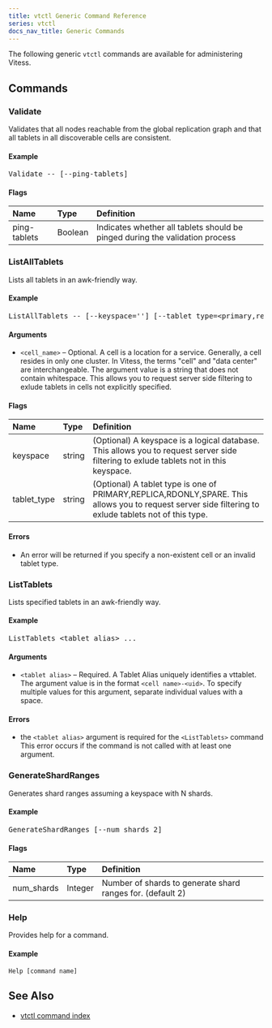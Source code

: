 ```yaml
---
title: vtctl Generic Command Reference
series: vtctl
docs_nav_title: Generic Commands
---
```


The following generic `vtctl` commands are available for administering Vitess.

## Commands

### Validate

Validates that all nodes reachable from the global replication graph and that all tablets in all discoverable cells are consistent.

#### Example

<pre class="command-example">Validate -- [--ping-tablets]</pre>

#### Flags

| Name | Type | Definition |
| :-------- | :--------- | :--------- |
| ping-tablets | Boolean | Indicates whether all tablets should be pinged during the validation process |


### ListAllTablets

Lists all tablets in an awk-friendly way.

#### Example

<pre class="command-example">ListAllTablets -- [--keyspace=''] [--tablet_type=&lt;primary,replica,rdonly,spare&gt;] [&lt;cell_name1&gt;,&lt;cell_name2&gt;,...]</pre>

#### Arguments

* <code>&lt;cell_name&gt;</code> &ndash; Optional. A cell is a location for a service. Generally, a cell resides in only one cluster. In Vitess, the terms "cell" and "data center" are interchangeable. The argument value is a string that does not contain whitespace. This allows you to request server side filtering to exlude tablets in cells not explicitly specified.

#### Flags

| Name | Type | Definition |
| :-------- | :--------- | :---------- |
| keyspace | string | (Optional) A keyspace is a logical database. This allows you to request server side filtering to exlude tablets not in this keyspace. |
| tablet_type | string | (Optional) A tablet type is one of PRIMARY,REPLICA,RDONLY,SPARE. This allows you to request server side filtering to exlude tablets not of this type. |

#### Errors

* An error will be returned if you specify a non-existent cell or an invalid tablet type.

### ListTablets

Lists specified tablets in an awk-friendly way.

#### Example

<pre class="command-example">ListTablets &lt;tablet alias&gt; ...</pre>

#### Arguments

* <code>&lt;tablet alias&gt;</code> &ndash; Required. A Tablet Alias uniquely identifies a vttablet. The argument value is in the format <code>&lt;cell name&gt;-&lt;uid&gt;</code>. To specify multiple values for this argument, separate individual values with a space.

#### Errors

* the <code>&lt;tablet alias&gt;</code> argument is required for the <code>&lt;ListTablets&gt;</code> command This error occurs if the command is not called with at least one argument.

### GenerateShardRanges

Generates shard ranges assuming a keyspace with N shards.

#### Example

<pre class="command-example">GenerateShardRanges [--num_shards 2]</pre>

#### Flags

| Name | Type    | Definition |
| :-------- |:--------| :---------- |
| num_shards | Integer | Number of shards to generate shard ranges for. (default 2) |

### Help

Provides help for a command.

#### Example

```
Help [command name]
```

## See Also

* [vtctl command index](../../vtctl)
